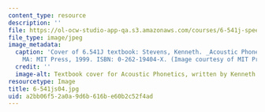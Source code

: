 ```yaml
---
content_type: resource
description: ''
file: https://ol-ocw-studio-app-qa.s3.amazonaws.com/courses/6-541j-speech-communication-spring-2004/a2bb06f52a0a9d6b616be60b2c52f4ad_6-541js04.jpg
file_type: image/jpeg
image_metadata:
  caption: 'Cover of 6.541J textbook: Stevens, Kenneth. _Acoustic Phonetics_. Cambridge,
    MA: MIT Press, 1999. ISBN: 0-262-19404-X. (Image courtesy of MIT Press.)'
  credit: ''
  image-alt: Textbook cover for Acoustic Phonetics, written by Kenneth Stevens.
resourcetype: Image
title: 6-541js04.jpg
uid: a2bb06f5-2a0a-9d6b-616b-e60b2c52f4ad
---
```

